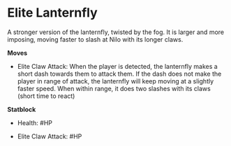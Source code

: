 # Elite Lanternfly

A stronger version of the lanternfly, twisted by the fog. It is larger and more imposing, moving faster to slash at Nilo with its longer claws.

**Moves**

- Elite Claw Attack: When the player is detected, the lanternfly makes a short dash towards them to attack them. If the dash does not make the player in range of attack, the lanternfly will keep moving at a slightly faster speed. When within range, it does two slashes with its claws (short time to react)

**Statblock**

- Health: #HP

- Elite Claw Attack: #HP